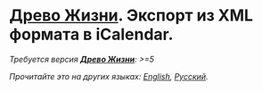 # [Древо Жизни](https://genery.com/ru/). Экспорт из XML формата в iCalendar.

*Требуется версия **[Древо Жизни](https://genery.com/ru/)**: >=5*

*Прочитайте это на других языках: [English](README.md), [Русский](README.ru.md).*
